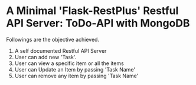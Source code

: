 # A Minimal 'Flask-RestPlus' Restful API Server: ToDo-API with MongoDB

Followings are the objective achieved.

1. A self documented Restful API Server
2. User can add new 'Task'.
3. User can view a specific item or all the items
4. User can Update an Item by passing 'Task Name'
5. User can remove any item by passing 'Task Name'


 
